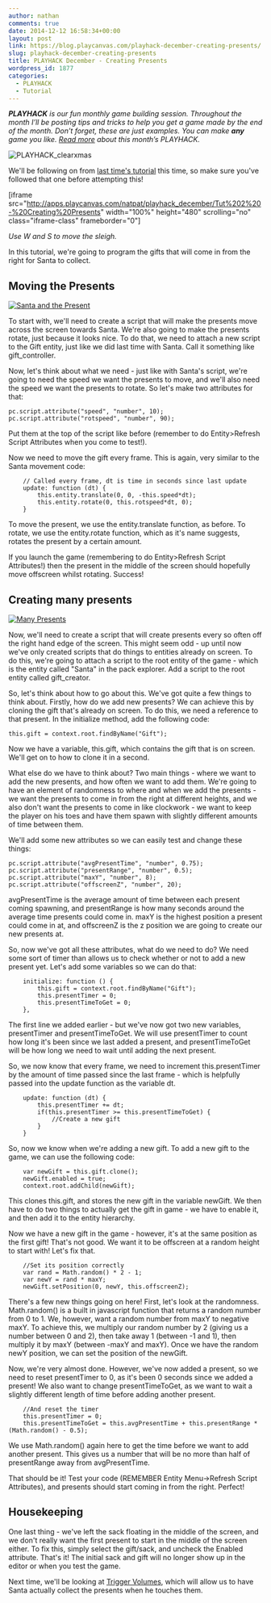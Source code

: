 ```yaml
---
author: nathan
comments: true
date: 2014-12-12 16:58:34+00:00
layout: post
link: https://blog.playcanvas.com/playhack-december-creating-presents/
slug: playhack-december-creating-presents
title: PLAYHACK December - Creating Presents
wordpress_id: 1877
categories:
  - PLAYHACK
  - Tutorial
---
```


_**PLAYHACK** is our fun monthly game building session. Throughout the month I’ll be posting tips and tricks to help you get a game made by the end of the month. Don’t forget, these are just examples. You can make **any** game you like. [Read more](http://blog.playcanvas.com/playhack-december-jolly-santa/) about this month’s PLAYHACK._

![PLAYHACK_clearxmas](https://blog.playcanvas.com/wp-content/uploads/2014/12/PLAYHACK_clearxmas.jpg)

We'll be following on from [last time's tutorial](http://blog.playcanvas.com/playhack-december-player-character/) this time, so make sure you've followed that one before attempting this!

<!-- more -->

[iframe src="http://apps.playcanvas.com/natpat/playhack_december/Tut%202%20-%20Creating%20Presents" width="100%" height="480" scrolling="no" class="iframe-class" frameborder="0"]

_Use W and S to move the sleigh._

In this tutorial, we're going to program the gifts that will come in from the right for Santa to collect.

## Moving the Presents

[![Santa and the Present](https://blog.playcanvas.com/wp-content/uploads/2014/12/Screen-Shot-2014-11-24-at-15.45.46.png)](http://blog.playcanvas.com/wp-content/uploads/2014/12/Screen-Shot-2014-11-24-at-15.45.46.png)

To start with, we'll need to create a script that will make the presents move across the screen towards Santa. We're also going to make the presents rotate, just because it looks nice. To do that, we need to attach a new script to the Gift entity, just like we did last time with Santa. Call it something like gift_controller.

Now, let's think about what we need - just like with Santa's script, we're going to need the speed we want the presents to move, and we'll also need the speed we want the presents to rotate. So let's make two attributes for that:

    pc.script.attribute("speed", "number", 10);
    pc.script.attribute("rotspeed", "number", 90);

Put them at the top of the script like before (remember to do Entity>Refresh Script Attributes when you come to test!).

Now we need to move the gift every frame. This is again, very similar to the Santa movement code:

        // Called every frame, dt is time in seconds since last update
        update: function (dt) {
            this.entity.translate(0, 0, -this.speed*dt);
            this.entity.rotate(0, this.rotspeed*dt, 0);
        }

To move the present, we use the entity.translate function, as before. To rotate, we use the entity.rotate function, which as it's name suggests, rotates the present by a certain amount.

If you launch the game (remembering to do Entity>Refresh Script Attributes!) then the present in the middle of the screen should hopefully move offscreen whilst rotating. Success!

## Creating many presents

[![Many Presents](https://blog.playcanvas.com/wp-content/uploads/2014/12/Screen-Shot-2014-11-24-at-15.58.42.png)](http://blog.playcanvas.com/wp-content/uploads/2014/12/Screen-Shot-2014-11-24-at-15.58.42.png)

Now, we'll need to create a script that will create presents every so often off the right hand edge of the screen. This might seem odd - up until now we've only created scripts that do things to entities already on screen. To do this, we're going to attach a script to the root entity of the game - which is the entity called "Santa" in the pack explorer. Add a script to the root entity called gift_creator.

So, let's think about how to go about this. We've got quite a few things to think about. Firstly, how do we add new presents? We can achieve this by cloning the gift that's already on screen. To do this, we need a reference to that present. In the initialize method, add the following code:

    this.gift = context.root.findByName("Gift");

Now we have a variable, this.gift, which contains the gift that is on screen. We'll get on to how to clone it in a second.

What else do we have to think about? Two main things - where we want to add the new presents, and how often we want to add them. We're going to have an element of randomness to where and when we add the presents - we want the presents to come in from the right at different heights, and we also don't want the presents to come in like clockwork - we want to keep the player on his toes and have them spawn with slightly different amounts of time between them.

We'll add some new attributes so we can easily test and change these things:

    pc.script.attribute("avgPresentTime", "number", 0.75);
    pc.script.attribute("presentRange", "number", 0.5);
    pc.script.attribute("maxY", "number", 8);
    pc.script.attribute("offscreenZ", "number", 20);

avgPresentTime is the average amount of time between each present coming spawning, and presentRange is how many seconds around the average time presents could come in. maxY is the highest position a present could come in at, and offscreenZ is the z position we are going to create our new presents at.

So, now we've got all these attributes, what do we need to do? We need some sort of timer than allows us to check whether or not to add a new present yet. Let's add some variables so we can do that:

        initialize: function () {
            this.gift = context.root.findByName("Gift");
            this.presentTimer = 0;
            this.presentTimeToGet = 0;
        },

The first line we added earlier - but we've now got two new variables, presentTimer and presentTimeToGet. We will use presentTimer to count how long it's been since we last added a present, and presentTimeToGet will be how long we need to wait until adding the next present.

So, we now know that every frame, we need to increment this.presentTimer by the amount of time passed since the last frame - which is helpfully passed into the update function as the variable dt.

        update: function (dt) {
            this.presentTimer += dt;
            if(this.presentTimer >= this.presentTimeToGet) {
                //Create a new gift
            }
        }

So, now we know when we're adding a new gift. To add a new gift to the game, we can use the following code:

        var newGift = this.gift.clone();
        newGift.enabled = true;
        context.root.addChild(newGift);

This clones this.gift, and stores the new gift in the variable newGift. We then have to do two things to actually get the gift in game - we have to enable it, and then add it to the entity hierarchy.

Now we have a new gift in the game - however, it's at the same position as the first gift! That's not good. We want it to be offscreen at a random height to start with! Let's fix that.

        //Set its position correctly
        var rand = Math.random() * 2 - 1;
        var newY = rand * maxY;
        newGift.setPosition(0, newY, this.offscreenZ);

There's a few new things going on here! First, let's look at the randomness. Math.random() is a built in javascript function that returns a random number from 0 to 1. We, however, want a random number from maxY to negative maxY. To achieve this, we multiply our random number by 2 (giving us a number between 0 and 2), then take away 1 (between -1 and 1), then multiply it by maxY (between -maxY and maxY). Once we have the random newY position, we can set the position of the newGift.

Now, we're very almost done. However, we've now added a present, so we need to reset presentTimer to 0, as it's been 0 seconds since we added a present! We also want to change presentTimeToGet, as we want to wait a slightly different length of time before adding another present.

        //And reset the timer
        this.presentTimer = 0;
        this.presentTimeToGet = this.avgPresentTime + this.presentRange * (Math.random() - 0.5);

We use Math.random() again here to get the time before we want to add another present. This gives us a number that will be no more than half of presentRange away from avgPresentTime.

That should be it! Test your code (REMEMBER Entity Menu->Refresh Script Attributes), and presents should start coming in from the right. Perfect!

## Housekeeping

One last thing - we've left the sack floating in the middle of the screen, and we don't really want the first present to start in the middle of the screen either. To fix this, simply select the gift/sack, and uncheck the Enabled attribute. That's it! The initial sack and gift will no longer show up in the editor or when you test the game.

Next time, we'll be looking at [Trigger Volumes](https://developer.playcanvas.com/tutorials/intermediate/collision-and-triggers/), which will allow us to have Santa actually collect the presents when he touches them.
